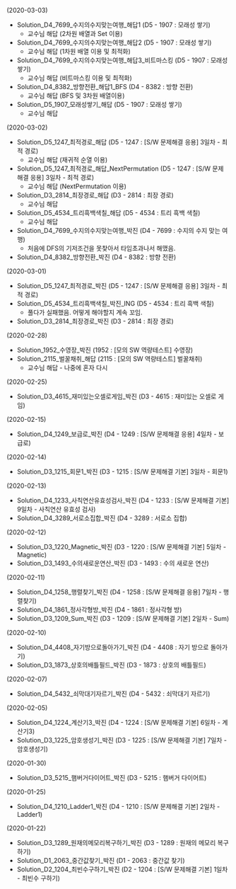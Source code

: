 (2020-03-03)
- Solution_D4_7699_수지의수지맞는여행_해답1 (D5 - 1907 : 모래성 쌓기)
  - 교수님 해답 (2차원 배열과 Set 이용)
- Solution_D4_7699_수지의수지맞는여행_해답2 (D5 - 1907 : 모래성 쌓기)
  - 교수님 해답 (1차원 배열 이용 및 최적화)
- Solution_D4_7699_수지의수지맞는여행_해답3_비트마스킹 (D5 - 1907 : 모래성 쌓기)
  - 교수님 해답 (비트마스킹 이용 및 최적화)
- Solution_D4_8382_방향전환_해답1_BFS (D4 - 8382 : 방향 전환)
  - 교수님 해답 (BFS 및 3차원 배열이용)
- Solution_D5_1907_모래성쌓기_해답 (D5 - 1907 : 모래성 쌓기)
  - 교수님 해답
  
(2020-03-02)
- Solution_D5_1247_최적경로_해답 (D5 - 1247 : [S/W 문제해결 응용] 3일차 - 최적 경로)
  - 교수님 해답 (재귀적 순열 이용)
- Solution_D5_1247_최적경로_해답_NextPermutation (D5 - 1247 : [S/W 문제해결 응용] 3일차 - 최적 경로)
  - 교수님 해답 (NextPermutation 이용)
- Solution_D3_2814_최장경로_해답 (D3 - 2814 : 최장 경로)
  - 교수님 해답
- Solution_D5_4534_트리흑백색칠_해답 (D5 - 4534 : 트리 흑백 색칠)
  - 교수님 해답
- Solution_D4_7699_수지의수지맞는여행_박진 (D4 - 7699 : 수지의 수지 맞는 여행)
  - 처음에 DFS의 기저조건을 못찾아서 타임초과나서 해맸음. 
- Solution_D4_8382_방향전환_박진 (D4 - 8382 : 방향 전환)

(2020-03-01)
- Solution_D5_1247_최적경로_박진 (D5 - 1247 : [S/W 문제해결 응용] 3일차 - 최적 경로)
- Solution_D5_4534_트리흑백색칠_박진_ING (D5 - 4534 : 트리 흑백 색칠)
  - 풀다가 실패했음. 어떻게 해야할지 계속 꼬임.
- Solution_D3_2814_최장경로_박진 (D3 - 2814 : 최장 경로)

(2020-02-28)
- Solution_1952_수영장_박진 (1952 : [모의 SW 역량테스트] 수영장)
- Solution_2115_벌꿀채취_해답 (2115 : [모의 SW 역량테스트] 벌꿀채취)
  - 교수님 해답 - 나중에 혼자 다시 

(2020-02-25)
- Solution_D3_4615_재미있는오셀로게임_박진 (D3 - 4615 : 재미있는 오셀로 게임)

(2020-02-15)
- Solution_D4_1249_보급로_박진 (D4 - 1249 : [S/W 문제해결 응용] 4일차 - 보급로)

(2020-02-14)
- Solution_D3_1215_회문1_박진 (D3 - 1215 : [S/W 문제해결 기본] 3일차 - 회문1)

(2020-02-13)
- Solution_D4_1233_사칙연산유효성검사_박진 (D4 - 1233 : [S/W 문제해결 기본] 9일차 - 사칙연산 유효성 검사)
- Solution_D4_3289_서로소집합_박진 (D4 - 3289 : 서로소 집합)

(2020-02-12)
- Solution_D3_1220_Magnetic_박진 (D3 - 1220 : [S/W 문제해결 기본] 5일차 - Magnetic)
- Solution_D3_1493_수의새로운연산_박진 (D3 - 1493 : 수의 새로운 연산)

(2020-02-11)
- Solution_D4_1258_행렬찾기_박진 (D4 - 1258 : [S/W 문제해결 응용] 7일차 - 행렬찾기)
- Solution_D4_1861_정사각형방_박진 (D4 - 1861 : 정사각형 방)
- Solution_D3_1209_Sum_박진 (D3 - 1209 : [S/W 문제해결 기본] 2일차 - Sum)

(2020-02-10)
- Solution_D4_4408_자기방으로돌아가기_박진 (D4 - 4408 : 자기 방으로 돌아가기)
- Solution_D3_1873_상호의배틀필드_박진 (D3 - 1873 : 상호의 배틀필드)

(2020-02-07)
- Solution_D4_5432_쇠막대기자르기_박진 (D4 - 5432 : 쇠막대기 자르기)

(2020-02-05)
- Solution_D4_1224_계산기3_박진 (D4 - 1224 : [S/W 문제해결 기본] 6일차 - 계산기3)
- Solution_D3_1225_암호생성기_박진 (D3 - 1225 : [S/W 문제해결 기본] 7일차 - 암호생성기)

(2020-01-30)
- Solution_D3_5215_햄버거다이어트_박진 (D3 - 5215 : 햄버거 다이어트)

(2020-01-25)
- Solution_D4_1210_Ladder1_박진 (D4 - 1210 : [S/W 문제해결 기본] 2일차 - Ladder1)

(2020-01-22)
- Solution_D3_1289_원재의메모리복구하기_박진 (D3 - 1289 : 원재의 메모리 복구하기)
- Solution_D1_2063_중간값찾기_박진 (D1 - 2063 : 중간값 찾기)
- Solution_D2_1204_최빈수구하기_박진 (D2 - 1204 : [S/W 문제해결 기본] 1일차 - 최빈수 구하기)
